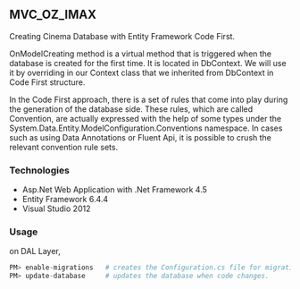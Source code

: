 ## MVC_OZ_IMAX

Creating Cinema Database with Entity Framework Code First.  

OnModelCreating method is a virtual method that is triggered when the database is created for the first time. It is located in DbContext. We will use it by overriding in our Context class that we inherited from DbContext in Code First structure. 
 
In the Code First approach, there is a set of rules that come into play during the generation of the database side. These rules, which are called Convention, are actually expressed with the help of some types under the System.Data.Entity.ModelConfiguration.Conventions namespace. In cases such as using Data Annotations or Fluent Api, it is possible to crush the relevant convention rule sets.

### Technologies  

+ Asp.Net Web Application with .Net Framework 4.5 
+ Entity Framework 6.4.4
+ Visual Studio 2012

### Usage

on DAL Layer,

```python
PM> enable-migrations	# creates the Configuration.cs file for migrations.
PM> update-database 	# updates the database when code changes.
```

